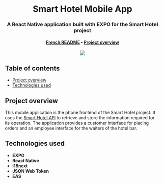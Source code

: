 <div align="center">
  <h1>Smart Hotel Mobile App</h1>

  <h3>A React Native application built with EXPO for the Smart Hotel project</h3>

  <h4>
    <a href="https://github.com/alexwauquier/smart-hotel-mobile-app/blob/main/README.fr.md">French README</a>
    •
    <a href="#project-overview">Project overview</a>
  </h4>

  <img src="https://img.shields.io/github/v/release/alexwauquier/smart-hotel-mobile-app" />
</div>

<h2>Table of contents</h2>

- [Project overview](#project-overview)
- [Technologies used](#technologies-used)

## Project overview

This mobile application is the phone frontend of the Smart Hotel project. It uses the [Smart Hotel API](https://github.com/alexwauquier/smart-hotel-api) to retrieve and store the information required for its operation. The application provides a customer interface for placing orders and an employee interface for the waiters of the hotel bar.

## Technologies used

- **EXPO**
- **React Native**
- **i18next**
- **JSON Web Token**
- **EAS**
